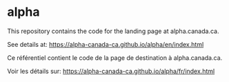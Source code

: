 # alpha

This repository contains the code for the landing page at alpha.canada.ca. 

See details at: https://alpha-canada-ca.github.io/alpha/en/index.html

Ce référentiel contient le code de la page de destination à alpha.canada.ca.

Voir les détails sur: https://alpha-canada-ca.github.io/alpha/fr/index.html
